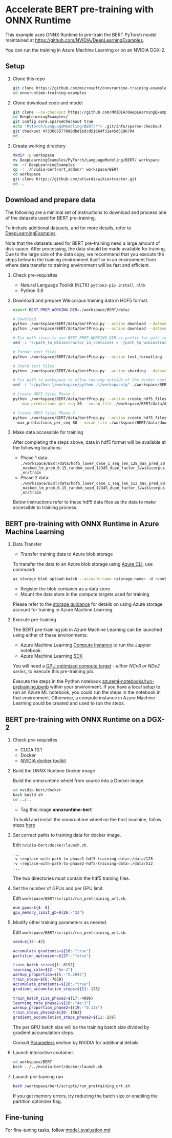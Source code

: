 # Accelerate BERT pre-training with ONNX Runtime

This example uses ONNX Runtime to pre-train the BERT PyTorch model maintained at https://github.com/NVIDIA/DeepLearningExamples.

You can run the training in Azure Machine Learning or on an NVIDIA DGX-2.

## Setup

1. Clone this repo

    ```bash
    git clone https://github.com/microsoft/onnxruntime-training-examples.git
    cd onnxruntime-training-examples
    ```

2. Clone download code and model

    ```bash
    git clone --no-checkout https://github.com/NVIDIA/DeepLearningExamples.git
    cd DeepLearningExamples/
    git config core.sparseCheckout true
    echo "PyTorch/LanguageModeling/BERT/*"> .git/info/sparse-checkout
    git checkout 4733603577080dbd1bdcd51864f31e45d5196704
    cd ..
    ```

3. Create working directory

    ```bash
    mkdir -p workspace
    mv DeepLearningExamples/PyTorch/LanguageModeling/BERT/ workspace
    rm -rf DeepLearningExamples
    cp -r ./nvidia-bert/ort_addon/* workspace/BERT
    cd workspace
    git clone https://github.com/attardi/wikiextractor.git
    cd ..
    ```

## Download and prepare data

The following are a minimal set of instructions to download and process one of the datasets used for BERT pre-training.

To include additional datasets, and for more details, refer to [DeepLearningExamples](https://github.com/NVIDIA/DeepLearningExamples/tree/master/PyTorch/LanguageModeling/BERT#getting-the-data).

Note that the datasets used for BERT pre-training need a large amount of disk space. After processing, the data should be made available for training. Due to the large size of the data copy, we recommend that you execute the steps below in the training environment itself or in an environment from where data transfer to training environment will be fast and efficient.

1. Check pre-requisites

    * Natural Language Toolkit (NLTK) `python3-pip install nltk`
    * Python 3.6

2. Download and prepare Wikicorpus training data in HDF5 format.

    ```bash
    export BERT_PREP_WORKING_DIR=./workspace/BERT/data/

    # Download
    python ./workspace/BERT/data/bertPrep.py --action download --dataset wikicorpus_en
    python ./workspace/BERT/data/bertPrep.py --action download --dataset google_pretrained_weights

    # Fix path issue to use BERT_PREP_WORKING_DIR as prefix for path instead of hard-coded prefix
    sed -i "s/path_to_wikiextractor_in_container = '/path_to_wikiextractor_in_container = './g" ./workspace/BERT/data/bertPrep.py

    # Format text files
    python ./workspace/BERT/data/bertPrep.py --action text_formatting --dataset wikicorpus_en

    # Shard text files
    python ./workspace/BERT/data/bertPrep.py --action sharding --dataset wikicorpus_en

    # Fix path to workspace to allow running outside of the docker container
    sed -i "s/python \/workspace/python .\/workspace/g" ./workspace/BERT/data/bertPrep.py

    # Create HDF5 files Phase 1
    python ./workspace/BERT/data/bertPrep.py --action create_hdf5_files --dataset wikicorpus_en --max_seq_length 128 \
      --max_predictions_per_seq 20 --vocab_file ./workspace/BERT/data/download/google_pretrained_weights/uncased_L-24_H-1024_A-16/vocab.txt --do_lower_case 1

    # Create HDF5 files Phase 2
    python ./workspace/BERT/data/bertPrep.py --action create_hdf5_files --dataset wikicorpus_en --max_seq_length 512 \
    --max_predictions_per_seq 80 --vocab_file ./workspace/BERT/data/download/google_pretrained_weights/uncased_L-24_H-1024_A-16/vocab.txt --do_lower_case 1
    ```

3. Make data accessible for training

    After completing the steps above, data in hdf5 format will be available at the following locations: 

    * Phase 1 data: `./workspace/BERT/data/hdf5_lower_case_1_seq_len_128_max_pred_20_masked_lm_prob_0.15_random_seed_12345_dupe_factor_5/wikicorpus_en/train`
    * Phase 2 data: `./workspace/BERT/data/hdf5_lower_case_1_seq_len_512_max_pred_80_masked_lm_prob_0.15_random_seed_12345_dupe_factor_5/wikicorpus_en/train`

    Below instructions refer to these hdf5 data files as the data to make accessible to training process.

## BERT pre-training with ONNX Runtime in Azure Machine Learning

1. Data Transfer

    * Transfer training data to Azure blob storage

    To transfer the data to an Azure blob storage using [Azure CLI](https://docs.microsoft.com/en-us/cli/azure/install-azure-cli?view=azure-cli-latest), use command:
    ```bash
    az storage blob upload-batch --account-name <storage-name> -d <container-name> -s ./workspace/BERT/data
    ```

    * Register the blob container as a data store
    * Mount the data store in the compute targets used for training

    Please refer to the [storage guidance](https://docs.microsoft.com/en-us/azure/machine-learning/how-to-access-data#storage-guidance) for details on using Azure storage account for training in Azure Machine Learning. 

2. Execute pre-training

    The BERT pre-training job in Azure Machine Learning can be launched using either of these environments:

    * Azure Machine Learning [Compute Instance](https://docs.microsoft.com/en-us/azure/machine-learning/concept-compute-instance) to run the Jupyter notebook.
    * Azure Machine Learning [SDK](https://docs.microsoft.com/en-us/python/api/overview/azure/ml/?view=azure-ml-py)

    You will need a [GPU optimized compute target](https://docs.microsoft.com/en-us/azure/machine-learning/how-to-set-up-training-targets#amlcompute) - _either NCv3 or NDv2 series_, to execute this pre-training job.

    Execute the steps in the Python notebook [azureml-notebooks/run-pretraining.ipynb](azureml-notebooks/run-pretraining.ipynb) within your environment. If you have a local setup to run an Azure ML notebook, you could run the steps in the notebook in that environment. Otherwise, a compute instance in Azure Machine Learning could be created and used to run the steps.

## BERT pre-training with ONNX Runtime on a DGX-2

1. Check pre-requisites

    * CUDA 10.1
    * Docker
    * [NVIDIA docker toolkit](https://github.com/NVIDIA/nvidia-docker)

2. Build the ONNX Runtime Docker image

    Build the onnxruntime wheel from source into a Docker image.
    ```bash
    cd nvidia-bert/docker
    bash build.sh
    cd ../..
    ```    
    - Tag this image __onnxruntime-bert__`
    
    To build and install the onnxruntime wheel on the host machine, follow steps [here](https://github.com/microsoft/onnxruntime/blob/master/BUILD.md#Training)

3. Set correct paths to training data for docker image.

   Edit `nvidia-bert/docker/launch.sh`.

   ```bash
   ...
   -v <replace-with-path-to-phase1-hdf5-training-data>:/data/128
   -v <replace-with-path-to-phase2-hdf5-training-data>:/data/512
   ...
   ```

   The two directories must contain the hdf5 training files.

4. Set the number of GPUs and per GPU limit.

    Edit `workspace/BERT/scripts/run_pretraining_ort.sh`.

    ```bash
    num_gpus=${4:-8}
    gpu_memory_limit_gb=${26:-"32"}
    ```

5. Modify other training parameters as needed.

    Edit `workspace/BERT/scripts/run_pretraining_ort.sh`.

    ```bash
    seed=${12:-42}

    accumulate_gradients=${10:-"true"}
    partition_optimizer=${27:-"false"}

    train_batch_size=${1:-8192}
    learning_rate=${2:-"6e-3"}
    warmup_proportion=${5:-"0.2843"}
    train_steps=${6:-7038}
    accumulate_gradients=${10:-"true"}
    gradient_accumulation_steps=${11:-128}

    train_batch_size_phase2=${17:-4096}
    learning_rate_phase2=${18:-"4e-3"}
    warmup_proportion_phase2=${19:-"0.128"}
    train_steps_phase2=${20:-1563}
    gradient_accumulation_steps_phase2=${11:-256}
    ```

    The per GPU batch size will be the training batch size divided by gradient accumulation steps.

    Consult [Parameters](https://github.com/NVIDIA/DeepLearningExamples/tree/master/PyTorch/LanguageModeling/BERT#parameters) section by NVIDIA for additional details.

6. Launch interactive container.

    ```bash
    cd workspace/BERT
    bash ../../nvidia-bert/docker/launch.sh
    ```

7. Launch pre-training run

    ```bash
    bash /workspace/bert/scripts/run_pretraining_ort.sh
    ```

    If you get memory errors, try reducing the batch size or enabling the partition optimizer flag.

## Fine-tuning

For fine-tuning tasks, follow [model_evaluation.md](model_evaluation.md)
